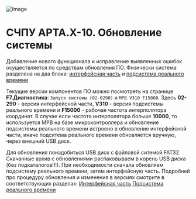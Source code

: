 ![Image](https://edm.ru/img/logo.png)

# СЧПУ АРТА.X-10. Обновление системы 

Добавление нового функционала и исправление выявленных ошибок осуществляется по 
средствам обновления ПО. Физически система разделена на два блока: [интерфейсная часть](linux.acnc.md) и [подсистема реального времени](dos32.rcnc.md)

Текущие версии компонентов ПО можно посмотреть на странице **F7.Диагностика**: ```Запуск системы (02-0290)``` и ```МРВ V310 F15000```.
Здесь **02-290** - версия интерфейсной части, **V310** - версия подсистемы реального времени и **F15000** - рабочая частота интерполятора координат. В случае если частота интерполятора больше **10000**, то используется МРВ на базе микроконтроллера и обновление подсистемы реального времени встроено в обновление интерфейсной части, иначе подситема реального времени обновляется вручную, через внешний USB диск.

Для обновления понадобиться USB диск с файловой ситемой FAT32.
Скачанные архив с обновлениями распаковываем в корень USB диска (без подкаталогов!!!).
При необходимости сначала обновляем подсистему реального времени, затем интерфейсную часть.
Подробней про процедуру обновления и изменения в версиях смотрите в соответствующих разделах:
[Интерфейсная часть](linux.acnc.md#обновление-по) 
[Подсистема реального времени](dos32.rcnc.md#обновление-по-системы-реального-времени) 


